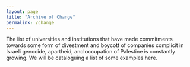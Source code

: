 ```yaml
---
layout: page
title: "Archive of Change"
permalink: /change
---
```


The list of universities and institutions that have made commitments towards some form of divestment and boycott of companies complicit in Israeli genocide, apartheid, and occupation of Palestine is constantly growing.
We will be cataloguing a list of some examples here.
